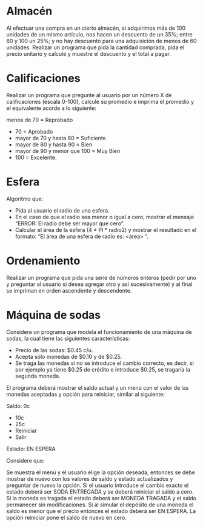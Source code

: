 # Almacén

Al efectuar una compra en un cierto almacén, si adquirimos más de 100 unidades de un mismo artículo, nos hacen un descuento de un 35%; entre 60 y 100 un 25%; y no hay descuento para una adquisición de menos de 60 unidades. Realizar un programa que pida la cantidad comprada, pida el precio unitario y calcule y muestre el descuento y el total a pagar.

# Calificaciones

Realizar un programa que pregunte al usuario por un número X de calificaciones (escala 0-100), calcule su promedio e imprima el promedio y el equivalente acorde a lo siguiente:

menos de 70 = Reprobado

- 70 = Aprobado
- mayor de 70 y hasta 80 = Suficiente
- mayor de 80 y hasta 90 = Bien
- mayor de 90 y menor que 100 = Muy Bien
- 100 = Excelente.

# Esfera

Algoritmo que:

- Pida al usuario el radio de una esfera.
- En el caso de que el radio sea menor o igual a cero, mostrar el mensaje “ERROR: El radio debe ser mayor que cero”.
- Calcular el área de la esfera (4 * PI * radio2) y mostrar el resultado en el formato: “El área de una esfera de radio <radio> es: <área> ”.

# Ordenamiento

Realizar un programa que pida una serie de números enteros (pedir por uno y preguntar al usuario si desea agregar otro y así sucesivamente) y al final se impriman en orden ascendente y descendente.

# Máquina de sodas

Considere un programa que modela el funcionamiento de una máquina de sodas, la cual tiene las siguientes características:

- Precio de las sodas: $0.45 c/u.
- Acepta sólo monedas de $0.10 y de $0.25.
- Se traga las monedas si no se introduce el cambio correcto, es decir, si por ejemplo ya tiene $0.25 de crédito e introduce $0.25, se tragaría la segunda moneda.

El programa deberá mostrar el saldo actual y un menú con el valor de las monedas aceptadas y opción para reiniciar, similar al siguiente:

Saldo: 0c

- 10c
- 25c
- Reiniciar
- Salir

Estado: EN ESPERA

Considere que:

Se muestra el menú y el usuario elige la opción deseada, entonces se debe mostrar de nuevo con los valores de saldo y estado actualizados y preguntar de nuevo la opción.
Si el usuario introduce el cambio exacto el estado deberá ser SODA ENTREGADA y se deberá reiniciar el saldo a cero.
Si la moneda es tragada el estado deberá ser MONEDA TRAGADA y el saldo permanecer sin modificaciones.
Si al simular el depósito de una moneda el saldo es menor que el precio entonces el estado deberá ser EN ESPERA.
La opción reiniciar pone el saldo de nuevo en cero.
